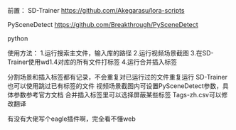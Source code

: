 前置：
SD-Trainer
https://github.com/Akegarasu/lora-scripts

PySceneDetect
https://github.com/Breakthrough/PySceneDetect

python

使用方法：
1.运行搜索主文件，输入库的路径
2.运行视频场景截图
3.在SD-Trainer使用wd1.4对库的所有文件打标签
4.运行合并插入标签

分割场景和插入标签都有记录，不会重复对已运行过的文件重复运行
SD-Trainer也可以使用跳过已有标签的文件
视频场景截图内可设置PySceneDetect参数，具体参数参考官方文档
合并插入标签里可以选择屏蔽某些标签
Tags-zh.csv可以修改翻译

有没有大佬写个eagle插件啊，完全看不懂web
